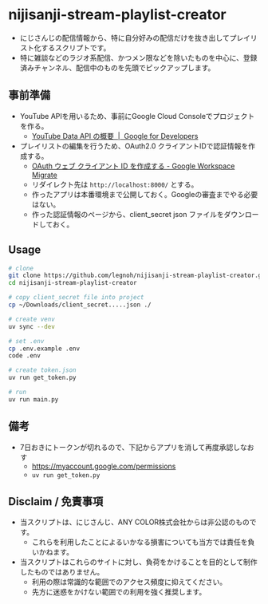 # nijisanji-stream-playlist-creator

- にじさんじの配信情報から、特に自分好みの配信だけを抜き出してプレイリスト化するスクリプトです。
- 特に雑談などのラジオ系配信、かつメン限などを除いたものを中心に、登録済みチャンネル、配信中のものを先頭でピックアップします。

## 事前準備

- YouTube APIを用いるため、事前にGoogle Cloud Consoleでプロジェクトを作る。
  - [YouTube Data API の概要  |  Google for Developers](https://developers.google.com/youtube/v3/getting-started?hl=ja)
- プレイリストの編集を行うため、OAuth2.0 クライアントIDで認証情報を作成する。
  - [OAuth ウェブ クライアント ID を作成する - Google Workspace Migrate](https://support.google.com/workspacemigrate/answer/9222992?hl=JA)
  - リダイレクト先は `http://localhost:8000/` とする。
  - 作ったアプリは本番環境まで公開しておく。Googleの審査までやる必要はない。
  - 作った認証情報のページから、client_secret json ファイルをダウンロードしておく。

## Usage

```sh
# clone
git clone https://github.com/legnoh/nijisanji-stream-playlist-creator.git
cd nijisanji-stream-playlist-creator

# copy client_secret file into project
cp ~/Downloads/client_secret.....json ./

# create venv
uv sync --dev

# set .env
cp .env.example .env
code .env

# create token.json
uv run get_token.py

# run
uv run main.py
```

## 備考

- 7日おきにトークンが切れるので、下記からアプリを消して再度承認しなおす
  - https://myaccount.google.com/permissions
  - `uv run get_token.py`

## Disclaim / 免責事項

- 当スクリプトは、にじさんじ、ANY COLOR株式会社からは非公認のものです。
  - これらを利用したことによるいかなる損害についても当方では責任を負いかねます。
- 当スクリプトはこれらのサイトに対し、負荷をかけることを目的として制作したものではありません。
  - 利用の際は常識的な範囲でのアクセス頻度に抑えてください。
  - 先方に迷惑をかけない範囲での利用を強く推奨します。
